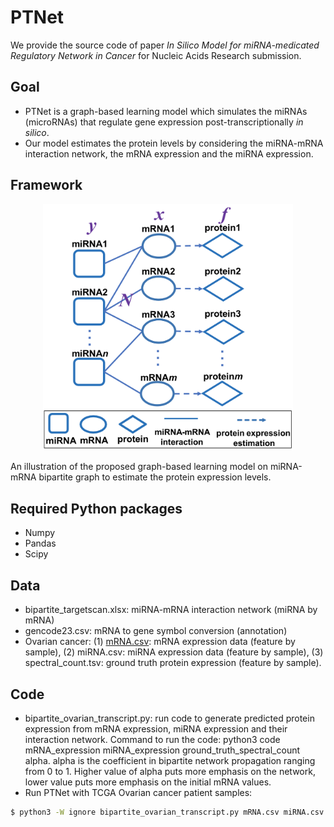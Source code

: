 # PTNet
We provide the source code of paper *In Silico Model for miRNA-medicated Regulatory Network in Cancer* for Nucleic Acids Research submission.

## Goal
 - PTNet is a graph-based learning model which simulates the miRNAs (microRNAs) that regulate gene expression post-transcriptionally *in silico*.
 - Our model estimates the protein levels by considering the miRNA-mRNA interaction network, the mRNA expression and the miRNA expression.

## Framework
<p align="center">
  <img src="PTNet.png" width="400">
  <figcaption>An illustration of the proposed graph-based learning model on miRNA-mRNA bipartite graph to estimate the protein expression levels.</figcaption>
</p>

## Required Python packages
 - Numpy
 - Pandas
 - Scipy

## Data
 - bipartite_targetscan.xlsx: miRNA-mRNA interaction network (miRNA by mRNA)
 - gencode23.csv: mRNA to gene symbol conversion (annotation)
 - Ovarian cancer: (1) [mRNA.csv]: mRNA expression data (feature by sample), (2) miRNA.csv: miRNA expression data (feature by sample), (3) spectral_count.tsv: ground truth protein expression (feature by sample).

## Code
 - bipartite_ovarian_transcript.py: run code to generate predicted protein expression from mRNA expression, miRNA expression and their interaction network. Command to run the code: python3 code mRNA_expression miRNA_expression ground_truth_spectral_count alpha. alpha is the coefficient in bipartite network propagation ranging from 0 to 1. Higher value of alpha puts more emphasis on the network, lower value puts more emphasis on the initial mRNA values.
 - Run PTNet with TCGA Ovarian cancer patient samples: 
 ```sh
 $ python3 -W ignore bipartite_ovarian_transcript.py mRNA.csv miRNA.csv spectral_count.tsv 0.6 
 ```


[mRNA.csv]: <https://drive.google.com/file/d/18WrnFyqQcp7GjZc9YdvTtt6acJTHYkLU/view?usp=sharing>
